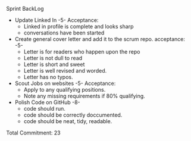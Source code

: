 Sprint BackLog

- Update Linked In -5-
  Acceptance: 
  - Linked in profile is complete and looks sharp
  - conversations have been started
- Create general cover letter and add it to the scrum repo.
  acceptance: -5-
  - Letter is for readers who happen upon the repo
  - Letter is not dull to read
  - Letter is short and sweet
  - Letter is well revised and worded.
  - Letter has no typos.
- Scout Jobs on websites -5-
  Acceptance:
  - Apply to any qualifying positions.
  - Note any missing requirements if 80% qualifying.
- Polish Code on GitHub -8-
  - code should run.
  - code should be correctly doccumented.
  - code should be neat, tidy, readable.

Total Commitment: 23

